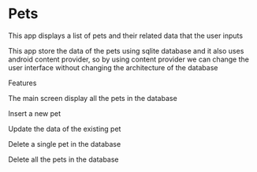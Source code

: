 # Pets
This app displays a list of pets and their related data that the user inputs

This app store the data of the pets using sqlite database and it also uses android content provider, so by using content provider we can change the user interface without changing the architecture of the database

Features

The main screen display all the pets in the database

Insert a new pet

Update the data of the existing pet

Delete a single pet in the database

Delete all the pets in the database




